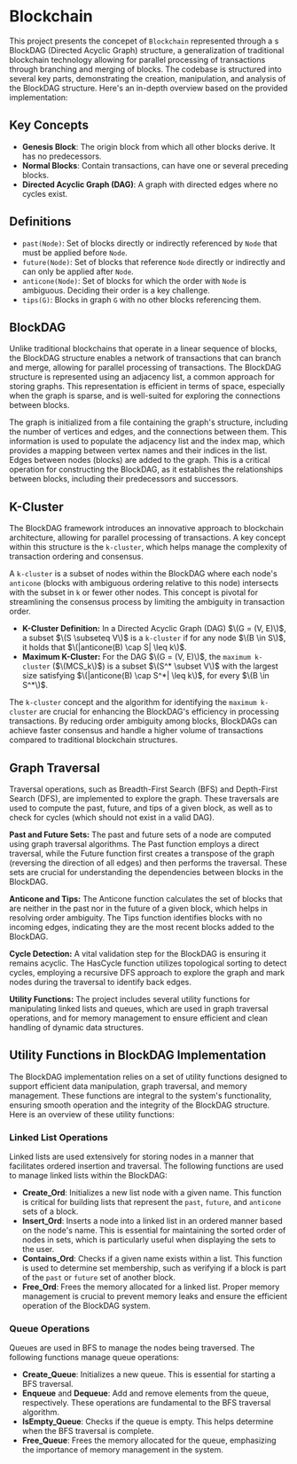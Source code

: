 # Blockchain

This project presents the concepet of `Blockchain` represented through a s BlockDAG (Directed Acyclic Graph) structure, a generalization of traditional blockchain technology allowing for parallel processing of transactions through branching and merging of blocks. The codebase is structured into several key parts, demonstrating the creation, manipulation, and analysis of the BlockDAG structure. Here's an in-depth overview based on the provided implementation:

## Key Concepts

- **Genesis Block**: The origin block from which all other blocks derive. It has no predecessors.
- **Normal Blocks**: Contain transactions, can have one or several preceding blocks.
- **Directed Acyclic Graph (DAG)**: A graph with directed edges where no cycles exist.

## Definitions

- `past(Node)`: Set of blocks directly or indirectly referenced by `Node` that must be applied before `Node`.
- `future(Node)`: Set of blocks that reference `Node` directly or indirectly and can only be applied after `Node`.
- `anticone(Node)`: Set of blocks for which the order with `Node` is ambiguous. Deciding their order is a key challenge.
- `tips(G)`: Blocks in graph `G` with no other blocks referencing them.

## BlockDAG

Unlike traditional blockchains that operate in a linear sequence of blocks, the BlockDAG structure enables a network of transactions that can branch and merge, allowing for parallel processing of transactions. The BlockDAG structure is represented using an adjacency list, a common approach for storing graphs. This representation is efficient in terms of space, especially when the graph is sparse, and is well-suited for exploring the connections between blocks.

The graph is initialized from a file containing the graph's structure, including the number of vertices and edges, and the connections between them. This information is used to populate the adjacency list and the index map, which provides a mapping between vertex names and their indices in the list. Edges between nodes (blocks) are added to the graph. This is a critical operation for constructing the BlockDAG, as it establishes the relationships between blocks, including their predecessors and successors.

## K-Cluster

The BlockDAG framework introduces an innovative approach to blockchain architecture, allowing for parallel processing of transactions. A key concept within this structure is the `k-cluster`, which helps manage the complexity of transaction ordering and consensus.

A `k-cluster` is a subset of nodes within the BlockDAG where each node's `anticone` (blocks with ambiguous ordering relative to this node) intersects with the subset in `k` or fewer other nodes. This concept is pivotal for streamlining the consensus process by limiting the ambiguity in transaction order.

- **K-Cluster Definition:** In a Directed Acyclic Graph (DAG) $\(G = (V, E)\)$, a subset $\(S \subseteq V\)$ is a `k-cluster` if for any node $\(B \in S\)$, it holds that $\(|anticone(B) \cap S| \leq k\)$.
- **Maximum K-Cluster:** For the DAG $\(G = (V, E)\)$, the `maximum k-cluster` ($\(MCS_k\)$) is a subset $\(S^* \subset V\)$ with the largest size satisfying $\(|anticone(B) \cap S^*| \leq k\)$, for every $\(B \in S^*\)$.

The `k-cluster` concept and the algorithm for identifying the `maximum k-cluster` are crucial for enhancing the BlockDAG's efficiency in processing transactions. By reducing order ambiguity among blocks, BlockDAGs can achieve faster consensus and handle a higher volume of transactions compared to traditional blockchain structures.

## Graph Traversal

Traversal operations, such as Breadth-First Search (BFS) and Depth-First Search (DFS), are implemented to explore the graph. These traversals are used to compute the past, future, and tips of a given block, as well as to check for cycles (which should not exist in a valid DAG).

**Past and Future Sets:**
The past and future sets of a node are computed using graph traversal algorithms. The Past function employs a direct traversal, while the Future function first creates a transpose of the graph (reversing the direction of all edges) and then performs the traversal. These sets are crucial for understanding the dependencies between blocks in the BlockDAG.

**Anticone and Tips:**
The Anticone function calculates the set of blocks that are neither in the past nor in the future of a given block, which helps in resolving order ambiguity. The Tips function identifies blocks with no incoming edges, indicating they are the most recent blocks added to the BlockDAG.

**Cycle Detection:**
A vital validation step for the BlockDAG is ensuring it remains acyclic. The HasCycle function utilizes topological sorting to detect cycles, employing a recursive DFS approach to explore the graph and mark nodes during the traversal to identify back edges.

**Utility Functions:**
The project includes several utility functions for manipulating linked lists and queues, which are used in graph traversal operations, and for memory management to ensure efficient and clean handling of dynamic data structures.

## Utility Functions in BlockDAG Implementation

The BlockDAG implementation relies on a set of utility functions designed to support efficient data manipulation, graph traversal, and memory management. These functions are integral to the system's functionality, ensuring smooth operation and the integrity of the BlockDAG structure. Here is an overview of these utility functions:

### Linked List Operations

Linked lists are used extensively for storing nodes in a manner that facilitates ordered insertion and traversal. The following functions are used to manage linked lists within the BlockDAG:

- **Create_Ord**: Initializes a new list node with a given name. This function is critical for building lists that represent the `past`, `future`, and `anticone` sets of a block.
- **Insert_Ord**: Inserts a node into a linked list in an ordered manner based on the node's name. This is essential for maintaining the sorted order of nodes in sets, which is particularly useful when displaying the sets to the user.
- **Contains_Ord**: Checks if a given name exists within a list. This function is used to determine set membership, such as verifying if a block is part of the `past` or `future` set of another block.
- **Free_Ord**: Frees the memory allocated for a linked list. Proper memory management is crucial to prevent memory leaks and ensure the efficient operation of the BlockDAG system.

### Queue Operations

Queues are used in BFS to manage the nodes being traversed. The following functions manage queue operations:

- **Create_Queue**: Initializes a new queue. This is essential for starting a BFS traversal.
- **Enqueue** and **Dequeue**: Add and remove elements from the queue, respectively. These operations are fundamental to the BFS traversal algorithm.
- **IsEmpty_Queue**: Checks if the queue is empty. This helps determine when the BFS traversal is complete.
- **Free_Queue**: Frees the memory allocated for the queue, emphasizing the importance of memory management in the system.
